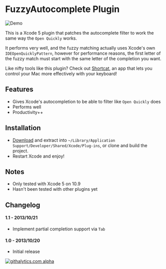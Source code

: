 # FuzzyAutocomplete Plugin

![Demo](http://f.cl.ly/items/3B0X2j1e213a0u1b2x2f/fuzzyautocomplete.gif)

This is a Xcode 5 plugin that patches the autocomplete filter to work the same way the `Open Quickly` works.

It performs very well, and the fuzzy matching actually uses Xcode's own `IDEOpenQuicklyPattern`, however for performance reasons, the first letter of the fuzzy match must start with the same letter of the completion you want.

Like nifty tools like this plugin? Check out [Shortcat](https://shortcatapp.com/), an app that lets you control your Mac more effectively with your keyboard!

## Features

* Gives Xcode's autocompletion to be able to filter like `Open Quickly` does
* Performs well
* Productivity++

## Installation

* [Download](https://github.com/chendo/FuzzyAutocompletePlugin/releases/download/v1.0/FuzzyAutocomplete.xcplugin.zip) and extract into `~/Library/Application Support/Developer/Shared/Xcode/Plug-ins`, or clone and build the project.
* Restart Xcode and enjoy!

## Notes

* Only tested with Xcode 5 on 10.9
* Hasn't been tested with other plugins yet

## Changelog

#### 1.1 - 2013/10/21

* Implement partial completion support via `Tab`

#### 1.0 - 2013/10/20

* Initial release

[![githalytics.com alpha](https://cruel-carlota.pagodabox.com/2803367345737409176241eb9cc3f903 "githalytics.com")](http://githalytics.com/chendo/fuzzyautocompleteplugin)
